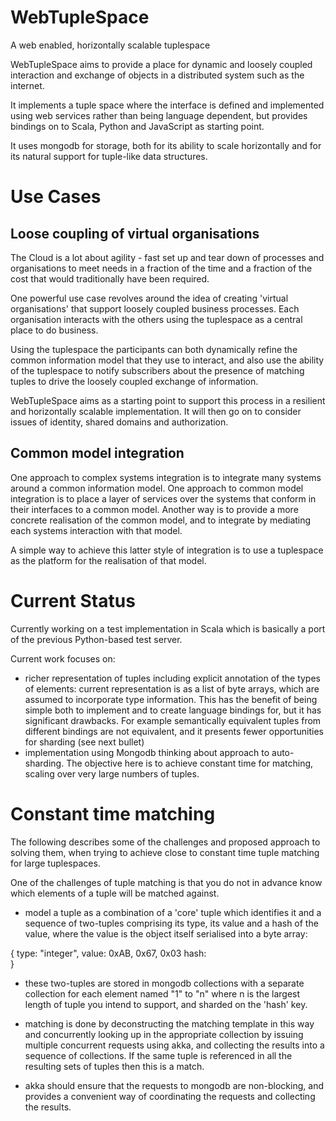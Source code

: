 WebTupleSpace
=============

A web enabled, horizontally scalable tuplespace

WebTupleSpace aims to provide a place for dynamic and loosely coupled interaction and exchange of objects in a distributed system such as the internet.

It implements a tuple space where the interface is defined and implemented using web services rather than being
language dependent, but provides bindings on to Scala, Python and JavaScript as starting point. 

It uses mongodb for storage, both for its ability to scale horizontally and for its natural support for tuple-like data structures.

# Use Cases

## Loose coupling of virtual organisations

The Cloud is a lot about agility - fast set up and tear down of processes and organisations to meet needs in a fraction of the time and a fraction of the cost that would traditionally have been required.

One powerful use case revolves around the idea of creating 'virtual organisations' that support loosely coupled business processes. Each organisation interacts with the others using the tuplespace as a central place to do business.

Using the tuplespace the participants can both dynamically refine the common information model that they use to interact, and also use the ability of the tuplespace to notify subscribers about the presence of matching tuples to drive the loosely coupled exchange of information.

WebTupleSpace aims as a starting point to support this process in a resilient and horizontally scalable implementation. It will then go on to consider issues of identity, shared domains and authorization.

## Common model integration

One approach to complex systems integration is to integrate many systems around a common information model. One approach to common model integration is to place a layer of services over the systems that conform in their interfaces to a common model. Another way is to provide a more concrete realisation of the common model, and to integrate by mediating each systems interaction with that model.

A simple way to achieve this latter style of integration is to use a tuplespace as the platform for the realisation of that model.

# Current Status

Currently working on a test implementation in Scala which is basically a port of the previous Python-based test server.

Current work focuses on:

* richer representation of tuples including explicit annotation of the types of elements: current representation is as a list of byte arrays, which are assumed to incorporate type information. This has the benefit of being simple both to implement and to create language bindings for, but it has significant drawbacks. For example semantically equivalent tuples from different bindings are not equivalent, and it presents fewer opportunities for sharding (see next bullet)
* implementation using Mongodb thinking about approach to auto-sharding. The objective here is to achieve constant time for matching, scaling over very large numbers of tuples.

# Constant time matching

The following describes some of the challenges and proposed approach to solving them, when trying to achieve close to constant time tuple matching for large tuplespaces.

One of the challenges of tuple matching is that you do not in advance know which elements of a tuple will be matched against.

- model a tuple as a combination of a 'core' tuple which identifies it and a sequence of two-tuples comprising its type, its value and a hash of the value, where the value is the object itself serialised into a byte array:

{
	type: "integer",
	value: 0xAB, 0x67, 0x03
	hash: <hash value>	
}

- these two-tuples are stored in mongodb collections with a separate collection for each element named "1" to "n" where n is the largest length of tuple you intend to support, and sharded on the 'hash' key.

- matching is done by deconstructing the matching template in this way and concurrently looking up in the appropriate collection by issuing multiple concurrent requests using akka, and collecting the results into a sequence of collections. If the same tuple is referenced in all the resulting sets of tuples then this is a match.

- akka should ensure that the requests to mongodb are non-blocking, and provides a convenient way of coordinating the requests and collecting the results.  
	

